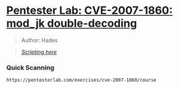 # <a href='https://www.vulnhub.com/entry/pentester-lab-cve-2007-1860-mod_jk-double-decoding,82/' target="blank">Pentester Lab: CVE-2007-1860: mod_jk double-decoding</a>

> Author: Hades

> [*Scripting here*](https://github.com/leecybersec/bash-script)

### Quick Scanning

``` bash
https://pentesterlab.com/exercises/cve-2007-1860/course
```